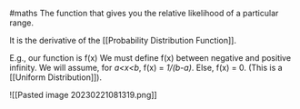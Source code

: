 #maths
The function that gives you the relative likelihood of a particular range.

It is the derivative of the [[Probability Distribution Function]].

E.g., our function is f(x)
We must define f(x) between negative and positive infinity.
We will assume, for *a<x<b*, f(x) = *1/(b-a)*. Else, f(x) = 0. (This is a [[Uniform Distribution]]).

![[Pasted image 20230221081319.png]]